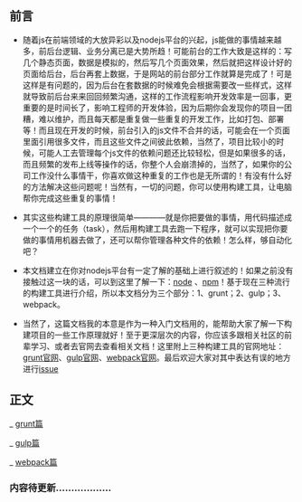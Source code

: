 ## 前言

* 随着js在前端领域的大放异彩以及nodejs平台的兴起，js能做的事情越来越多，前后台逻辑、业务分离已是大势所趋！可能前台的工作大致是这样的：写几个静态页面，数据是模拟的，然后写几个页面效果，然后就把这样设计好的页面给后台，后台再套上数据，于是网站的前台部分工作就算是完成了！可是这样是有问题的，因为后台在套数据的时候难免会根据需要改一些样式，这样就导致前后台来来回回频繁沟通，这样的工作流程影响开发效率是一回事，更重要的是时间长了，影响工程师的开发体验，因为后期你会发现你的项目一团糟，难以维护，而且每天都是重复做一些重复的开发工作，比如打包、部署等！而且现在开发的时候，前台引入的js文件不合并的话，可能会在一个页面里面引用很多文件，而且这些文件之间彼此依赖，当然了，项目比较小的时候，可能人工去管理每个js文件的依赖问题还比较轻松，但是如果很多的话，而且频繁的发布上线等操作的话，你整个人会崩溃掉的，当然了，如果你的公司工作没什么事情干，你喜欢做这种重复的工作也是无所谓的！有没有什么好的方法解决这些问题呢！当然有，一切的问题，你可以使用构建工具，让电脑帮你完成这些重复的事情！

* 其实这些构建工具的原理很简单————就是你把要做的事情，用代码描述成一个一个的任务（task），然后用构建工具去跑一下程序，就可以实现把你要做的事情用机器去做了，还可以帮你管理各种文件的依赖！怎么样，够自动化吧？



* 本文档建立在你对nodejs平台有一定了解的基础上进行叙述的！如果之前没有接触过这一块的话，可以到这里了解一下：[node](https://nodejs.org/en/) 、[npm](https://www.npmjs.com/)！基于现在三种流行的构建工具进行介绍，所以本文档分为三个部分：1、grunt；2、gulp；3、webpack。

* 当然了，这篇文档我的本意是作为一种入门文档用的，能帮助大家了解一下构建项目的一些工作原理就好！至于更深层次的内容，你应该多跟相关社区的前辈学习、或者去官网去查看相关文档！这里附上三种构建工具的官网地址：[grunt官网](http://gruntjs.com/)、[gulp官网](http://gulpjs.com/)、[webpack官网](https://webpack.github.io/)。最后欢迎大家对其中表达有误的地方进行[issue](https://github.com/woai30231/frontend-build-tools-note/issues)

## 正文

_ [grunt篇]()

_ [gulp篇]()

_ [webpack篇]()

### 内容待更新………………